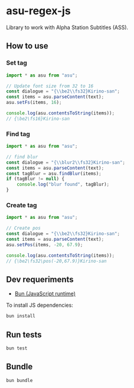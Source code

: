 # asu-regex-js

Library to work with Alpha Station Subtitles (ASS).

## How to use

### Set tag

```ts
import * as asu from "asu";

// Update font size from 32 to 16
const dialogue = "{\\be2\\fs32}Kirino-san";
const items = asu.parseContent(text);
asu.setFs(items, 16);

console.log(asu.contentsToString(items));
// {\be2\fs16}Kirino-san
```
### Find tag

```ts
import * as asu from "asu";

// find blur
const dialogue = "{\\blur2\\fs32}Kirino-san";
const items = asu.parseContent(text);
const tagBlur = asu.findBlur(items);
if (tagBlur != null) {
    console.log("blur found", tagBlur);
}
```

### Create tag

```ts
import * as asu from "asu";

// Create pos
const dialogue = "{\\be2\\fs32}Kirino-san";
const items = asu.parseContent(text);
asu.setPos(items, -20, 67.9);

console.log(asu.contentsToString(items));
// {\be2\fs32\pos(-20,67.9)}Kirino-san
```

## Dev requeriments

- [Bun (JavaScript runtime)](https://bun.sh/)

To install JS dependencies:
```sh
bun install
```

## Run tests

```sh
bun test
```

## Bundle

```sh
bun bundle
```
